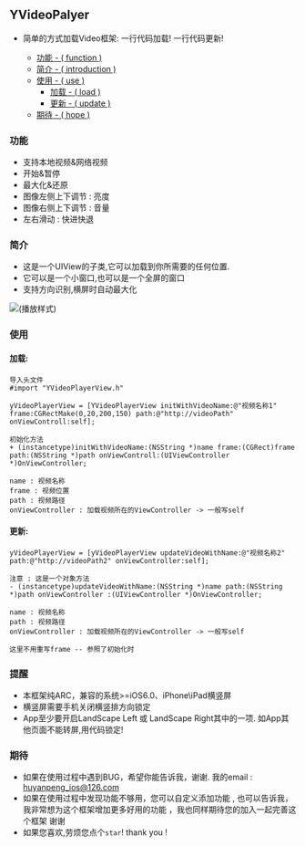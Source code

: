 ## YVideoPalyer

* 简单的方式加载Video框架: 一行代码加载! 一行代码更新!

    * [功能 - ( function )](#功能)
    * [简介 - ( introduction )](#简介)
    * [使用 - ( use )](#使用)
		* [加载 - ( load )](#加载)
		* [更新 - ( update )](#更新)
    * [期待 - ( hope )](#期待)


### <a id="功能"></a>功能
* 支持本地视频&网络视频
* 开始&暂停
* 最大化&还原
* 图像左侧上下调节 : 亮度 
* 图像右侧上下调节 : 音量
* 左右滑动 : 快进快退
 
### <a id="简介"></a>简介
- 这是一个UIView的子类,它可以加载到你所需要的任何位置.
- 它可以是一个小窗口,也可以是一个全屏的窗口
- 支持方向识别,横屏时自动最大化

![(播放样式)](http://images2015.cnblogs.com/blog/881202/201604/881202-20160411110636207-1067249997.gif)

### <a id="使用"></a>使用

#### 加载:
```
导入头文件
#import "YVideoPlayerView.h"
```

```
yVideoPlayerView = [YVideoPlayerView initWithVideoName:@"视频名称1" frame:CGRectMake(0,20,200,150) path:@"http://videoPath" onViewControll:self];

初始化方法
+ (instancetype)initWithVideoName:(NSString *)name frame:(CGRect)frame path:(NSString *)path onViewControll:(UIViewController *)OnViewController;

name : 视频名称
frame : 视频位置
path : 视频路径
onViewController : 加载视频所在的ViewController -> 一般写self
```

#### 更新:
```
yVideoPlayerView = [yVideoPlayerView updateVideoWithName:@"视频名称2" path:@"http://videoPath2" onViewController:self];

注意 : 这是一个对象方法
- (instancetype)updateVideoWithName:(NSString *)name path:(NSString *)path onViewController :(UIViewController *)OnViewController;

name : 视频名称
path : 视频路径
onViewController : 加载视频所在的ViewController -> 一般写self

这里不用重写frame -- 参照了初始化时
```

### 提醒
* 本框架纯ARC，兼容的系统>=iOS6.0、iPhone\iPad横竖屏
* 横竖屏需要手机关闭横竖排方向锁定
* App至少要开启LandScape Left 或 LandScape Right其中的一项. 如App其他页面不能转屏,用代码锁定!

### 期待
* 如果在使用过程中遇到BUG，希望你能告诉我，谢谢. 我的email : huyanpeng_ios@126.com
* 如果在使用过程中发现功能不够用，您可以自定义添加功能 , 也可以告诉我，我非常想为这个框架增加更多好用的功能 ，我也同样期待您的加入一起完善这个框架 谢谢
* 如果您喜欢,劳烦您点个`star`! thank you !

